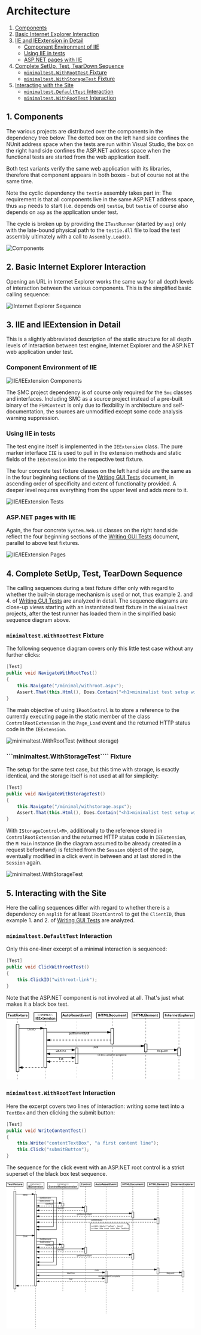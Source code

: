 # Architecture

1. [Components](#1-components)
2. [Basic Internet Explorer Interaction](#2-basic-internet-explorer-interaction)
3. [IIE and IEExtension in Detail](#3-iie-and-ieextension-in-detail)
   * [Component Environment of IIE](#component-environment-of-iie)
   * [Using IIE in tests](#using-iie-in-tests)
   * [ASP.NET pages with IIE](#aspnet-pages-with-iie)
4. [Complete SetUp, Test, TearDown Sequence](#4-complete-setup-test-teardown-sequence)
   * [```minimaltest.WithRootTest``` Fixture](#minimaltestwithroottest-fixture)
   * [```minimaltest.WithStorageTest``` Fixture](#minimaltestwithstoragetest-fixture)
5. [Interacting with the Site](#5-interacting-with-the-site)
   * [```minimaltest.DefaultTest``` Interaction](#minimaltestdefaulttest-interaction)
   * [```minimaltest.WithRootTest``` Interaction](#minimaltestwithroottest-interaction)


## 1. Components

The various projects are distributed over the components in the dependency tree
below. The dotted box on the left hand side confines the NUnit address space
when the tests are run within Visual Studio, the box on the right hand side
confines the ASP.NET address space when the functional tests are started from
the web application itself.

Both test variants verify the same web application with its libraries,
therefore that component appears in both boxes - but of course not at the same
time.
 
Note the cyclic dependency the ```testie``` assembly takes part in: The
requirement is that all components live in the same ASP.NET address space, thus
```asp``` needs to start (i.e. depends on) ```testie```, but ```testie``` of
course also depends on ```asp``` as the application under test.

The cycle is broken up by providing the ```ITestRunner``` (started by
```asp```) only with the late-bound physical path to the ```testie.dll``` file
to load the test assembly ultimately with a call to ```Assembly.Load()```.

![Components](components.png)



## 2. Basic Internet Explorer Interaction

Opening an URL in Internet Explorer works the same way for all depth levels of
interaction between the various components. This is the simplified basic
calling sequence:

![iInternet Explorer Sequence](internet-explorer.png)



## 3. IIE and IEExtension in Detail

This is a slightly abbreviated description of the static structure for all
depth levels of interaction between test engine, Internet Explorer and the
ASP.NET web application under test. 


### Component Environment of IIE

![IIE/IEExtension Components](iie-component.png)

The SMC project dependency is of course only required for the ```Smc``` classes
and interfaces. Including SMC as a source project instead of a pre-built binary
of the ```FSMContext``` is only due to flexibility in architecture and
self-documentation, the sources are unmodified except some code analysis
warning suppression.



### Using IIE in tests

The test engine itself is implemented in the ```IEExtension``` class. The pure
marker interface ```IIE```  is used to pull in the extension methods and static
fields of the ```IEExtension``` into the respective test fixture.

The four concrete test fixture classes on the left hand side are the same as in
the four beginning sections of the [Writing GUI Tests](writing.md) document, in
ascending order of specificity and extent of functionality provided. A deeper
level requires everything from the upper level and adds more to it.


![IIE/IEExtension Tests](iie-test.png)



### ASP.NET pages with IIE

Again, the four concrete ```System.Web.UI``` classes on the right hand side
reflect the four beginning sections of the [Writing GUI Tests](writing.md)
document, parallel to above test fixtures.

![IIE/IEExtension Pages](iie-page.png)



## 4. Complete SetUp, Test, TearDown Sequence

The calling sequences during a test fixture differ only with regard to whether
the built-in storage mechanism is used or not, thus example 2. and 4. of
[Writing GUI Tests](writing.md) are analyzed in detail. The sequence diagrams
are close-up views starting with an instantiated test fixture in the
```minimaltest``` projects, after the test runner has loaded them in the
simplified basic sequence diagram above.


### ```minimaltest.WithRootTest``` Fixture

The following sequence diagram covers only this little test case without any further clicks:

```csharp
[Test]
public void NavigateWithRootTest()
{
    this.Navigate("/minimal/withroot.aspx");
    Assert.That(this.Html(), Does.Contain("<h1>minimalist test setup with root</h1>"));
}

```

The main objective of using ```IRootControl``` is to store a reference to the
currently executing page in the static member of the class
```ControlRootExtension``` in the ```Page_Load``` event and the returned HTTP
status code in the ```IEExtension```.

![minimaltest.WithRootTest (without storage)](test-without-storage.png)


### ```minimaltest.WithStorageTest```` Fixture

The setup for the same test case, but this time with storage, is exactly
identical, and the storage itself is not used at all for simplicity:

```csharp
[Test]
public void NavigateWithStorageTest()
{
    this.Navigate("/minimal/withstorage.aspx");
    Assert.That(this.Html(), Does.Contain("<h1>minimalist test setup with storage</h1>"));
}
```

With ```IStorageControl<M>```, additionally to the reference stored in
```ControlRootExtension``` and the returned HTTP status code in
```IEExtension```, the ```M Main``` instance (in the diagram assumed to be
already created in a request beforehand) is fetched from the ```Session```
object of the page, eventually modified in a click event in between and at last
stored in the ```Session``` again.

![minimaltest.WithStorageTest](test-with-storage.png)



## 5. Interacting with the Site

Here the calling sequences differ with regard to whether there is a dependency
on ```asplib``` for at least ```IRootControl``` to get the ```ClientID```, thus
example 1. and 2. of [Writing GUI Tests](writing.md) are analyzed.


### ```minimaltest.DefaultTest``` Interaction

Only this one-liner excerpt of a minimal interaction is sequenced:

```csharp
[Test]
public void ClickWithrootTest()
{
    this.ClickID("withroot-link");
}
```

Note that the ASP.NET component is not involved at all. That's just what makes
it a black box test.

![minimaltest.DefaultTest](interaction-default.png)


### ```minimaltest.WithRootTest``` Interaction

Here the excerpt covers two lines of interaction: writing some text into a
```TextBox``` and then clicking the submit button:

```csharp
[Test]
public void WriteContentTest()
{
    this.Write("contentTextBox", "a first content line");
    this.Click("submitButton");
}
```

The sequence for the click event with an ASP.NET root control is a strict
superset of the black box test sequence.

![minimaltest.WithRootTest](interaction-withroot.png)
